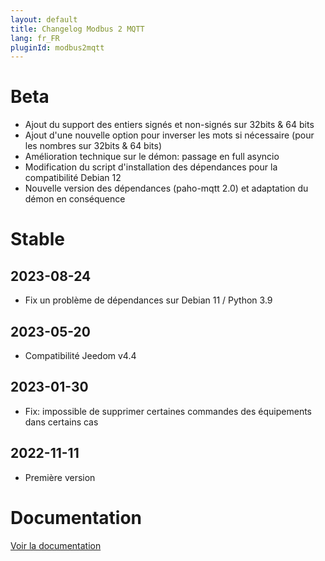 ```yaml
---
layout: default
title: Changelog Modbus 2 MQTT
lang: fr_FR
pluginId: modbus2mqtt
---
```


# Beta

- Ajout du support des entiers signés et non-signés sur 32bits & 64 bits
- Ajout d'une nouvelle option pour inverser les mots si nécessaire (pour les nombres sur 32bits & 64 bits)
- Amélioration technique sur le démon: passage en full asyncio
- Modification du script d'installation des dépendances pour la compatibilité Debian 12
- Nouvelle version des dépendances (paho-mqtt 2.0) et adaptation du démon en conséquence

# Stable

## 2023-08-24

- Fix un problème de dépendances sur Debian 11 / Python 3.9

## 2023-05-20

- Compatibilité Jeedom v4.4

## 2023-01-30

- Fix: impossible de supprimer certaines commandes des équipements dans certains cas

## 2022-11-11

- Première version

# Documentation

[Voir la documentation]({{site.baseurl}}/{{page.pluginId}}/{{page.lang}})
